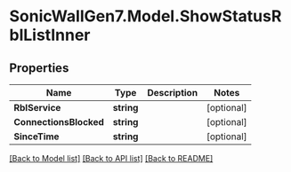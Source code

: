# SonicWallGen7.Model.ShowStatusRblListInner

## Properties

Name | Type | Description | Notes
------------ | ------------- | ------------- | -------------
**RblService** | **string** |  | [optional] 
**ConnectionsBlocked** | **string** |  | [optional] 
**SinceTime** | **string** |  | [optional] 

[[Back to Model list]](../README.md#documentation-for-models) [[Back to API list]](../README.md#documentation-for-api-endpoints) [[Back to README]](../README.md)

